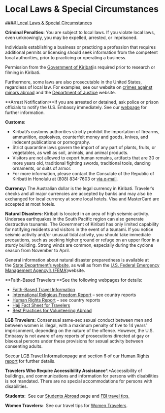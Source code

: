 # Local Laws & Special Circumstances

[#### Local Laws & Special Circumstances](javascript:void(0); "Local Laws & Special Circumstances")

**Criminal Penalties:** You are subject to local laws. If you violate local laws, even unknowingly, you may be expelled, arrested, or imprisoned.

Individuals establishing a business or practicing a profession that requires additional permits or licensing should seek information from the competent local authorities, prior to practicing or operating a business.

Permission from the [Government of Kiribati](https://www.mfa.gov.ki/)is required prior to research or filming in Kiribati.

Furthermore, some laws are also prosecutable in the United States, regardless of local law. For examples, see our website on [crimes against minors abroad](http://travel.state.gov/content/passports/en/emergencies/arrest/criminalpenalties.html) and the [Department of Justice](https://travel.state.gov/content/travel/en/international-travel/International-Travel-Country-Information-Pages/Kiribati.html#ExternalPopup) website.

**Arrest Notification:**If you are arrested or detained, ask police or prison officials to notify the U.S. Embassy immediately. See our [webpage](https://fj.usembassy.gov/arrest-of-a-u-s-citizen/) for further information.

**Customs:**

* Kiribati’s customs authorities strictly prohibit the importation of firearms, ammunition, explosives, counterfeit money and goods, knives, and indecent publications or pornography.
* Strict quarantine laws govern the import of any part of plants, fruits, or vegetables, as well as soil, animals, and animal products.
* Visitors are not allowed to export human remains, artifacts that are 30 or more years old, traditional fighting swords, traditional tools, dancing ornaments, or suits of armor.
* For more information, please contact the Consulate of the Republic of Kiribati in Honolulu at (808) 834-7603 or [via e-mail](mailto:kiribaticonsul@aol.com).

**Currency:** The Australian dollar is the legal currency in Kiribati. Traveler’s checks and all major currencies are accepted by banks and may also be exchanged for local currency at some local hotels. Visa and MasterCard are accepted at most hotels.

**Natural Disasters:** Kiribati is located in an area of high seismic activity. Undersea earthquakes in the South Pacific region can also generate destructive tsunamis. The Government of Kiribati has only limited capability for notifying residents and visitors in the event of a tsunami. If you notice seismic activity and/or unusual tidal activity, you should take immediate precautions, such as seeking higher ground or refuge on an upper floor in a sturdy building. Strong winds are common, especially during the cyclone season from November to April.

General information about natural disaster preparedness is available at the [State Department’s website](https://travel.state.gov/content/travel/en/international-travel/before-you-go/crisis_and_disaster_abroad_be_ready.html), as well as from the [U.S. Federal Emergency Management Agency’s (FEMA)](https://www.fema.gov/)website.

**Faith-Based Travelers:**See the following webpages for details:

* [Faith-Based Travel Information](https://travel.state.gov/content/passports/en/go/faith-based-travel.html)
* [International Religious Freedom Report](http://www.state.gov/j/drl/irf/rpt/index.htm) – see country reports
* [Human Rights Report](http://www.state.gov/j/drl/rls/hrrpt/) – see country reports
* [Hajj Fact Sheet for Travelers](http://travel.state.gov/content/passports/en/go/Hajj.html)
* [Best Practices for Volunteering Abroad](https://travel.state.gov/content/passports/en/go/volunteer.html)

**LGB Travelers:** Consensual same-sex sexual conduct between men and between women is illegal, with a maximum penalty of five to 14 years’ imprisonment, depending on the nature of the offense. However, the U.S. Embassy is not aware of any reports of prosecutions directed at gay or bisexual persons under these provisions for sexual activity between consenting adults.

Seeour [LGB Travel Information](http://travel.state.gov/content/passports/english/go/lgbt.html)page and section 6 of our [Human Rights report](http://www.state.gov/j/drl/rls/hrrpt/) for further details.

**Travelers Who Require Accessibility Assistance***.*Accessibility of buildings, and communications and information for persons with disabilities is not mandated. There are no special accommodations for persons with disabilities.

**Students:**  See our [Students Abroad](http://travel.state.gov/content/studentsabroad/en.html) page and [FBI travel tips.](https://www.fbi.gov/file-repository/student-travel-brochure-pdf.pdf/view)

**Women Travelers:**  See our travel tips for [Women Travelers](http://travel.state.gov/content/passports/english/go/Women.html).